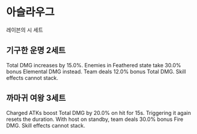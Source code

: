 # 아슬라우그

레이븐의 시 세트

## 기구한 운명 2세트

Total DMG increases by 15.0%. Enemies in Feathered state take 30.0% bonus Elemental DMG instead. Team deals 12.0% bonus Total DMG. Skill effects cannot stack.

## 까마귀 여왕 3세트

Charged ATKs boost Total DMG by 20.0% on hit for 15s. Triggering it again resets the duration. With host on standby, team deals 30.0% bonus Fire DMG. Skill effects cannot stack.
